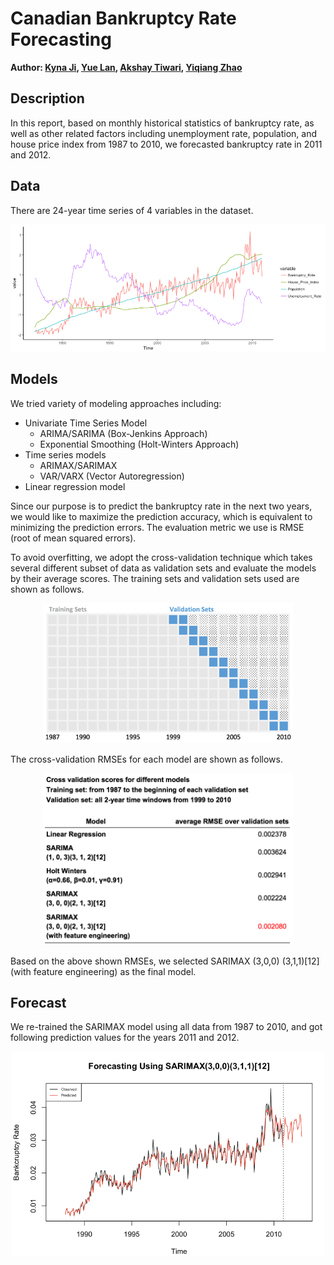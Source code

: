 # Canadian Bankruptcy Rate Forecasting

**Author: [Kyna Ji](https://github.com/feiran-kyna-ji), [Yue Lan](https://github.com/ylan7), [Akshay Tiwari](https://github.com/akkiittiwari), [Yiqiang Zhao](https://github.com/YiQ-Zhao)**  

## Description
In this report, based on monthly historical statistics of bankruptcy rate, as well as other related factors including unemployment rate, population, and house price index from 1987 to 2010, we forecasted bankruptcy rate in 2011 and 2012. 

## Data
There are 24-year time series of 4 variables in the dataset.   
<p align="center">
<img src="/plots/data2.png" width="700">
</p>

## Models

We tried variety of modeling approaches including:
* Univariate Time Series Model
  - ARIMA/SARIMA (Box-Jenkins Approach)
  - Exponential Smoothing (Holt-Winters Approach)
* Time series models
  - ARIMAX/SARIMAX
  - VAR/VARX (Vector Autoregression)
* Linear regression model

Since our purpose is to predict the bankruptcy rate in the next two years, we would like to maximize the prediction accuracy, which is equivalent to minimizing the prediction errors. The evaluation metric we use is RMSE (root of mean squared errors).  

To avoid overfitting, we adopt the cross-validation technique which takes several different subset of data as validation sets and evaluate the models by their average scores. The training sets and validation sets used are shown as follows.  
<p align="center">
<img src="/plots/cross_validation.png" width="400">
</p>

The cross-validation RMSEs for each model are shown as follows.  
<p align="center">
<img src="/plots/model_rmse.png" width="400">
</p>


Based on the above shown RMSEs, we selected SARIMAX (3,0,0) (3,1,1)[12] (with feature engineering) as the final model.

## Forecast
We re-trained the SARIMAX model using all data from 1987 to 2010, and got following prediction values for the years 2011 and 2012.  
<p align="center">
<img src="/plots/forecast.png" width="500">
</p>
